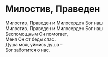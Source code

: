 # Милостив, Праведен
Милостив, Праведен и Милосерден Бог наш  
Милостив, Праведен и Милосерден Бог наш  
Беспомощным Он помогает,  
Меня Он от беды спас.  
Душа моя, уймись душа –  
Бог заботится о нас.  
